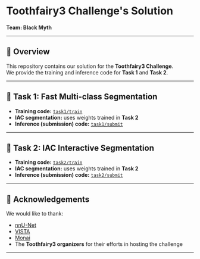 # Toothfairy3 Challenge's Solution  
**Team: Black Myth**

---

## 📌 Overview
This repository contains our solution for the **Toothfairy3 Challenge**.  
We provide the training and inference code for **Task 1** and **Task 2**.

---

## 🧩 Task 1: Fast Multi-class Segmentation
- **Training code:** [`task1/train`](task1/train)  
- **IAC segmentation:** uses weights trained in **Task 2**  
- **Inference (submission) code:** [`task1/submit`](task1/submit)  

---

## 🧩 Task 2: IAC Interactive Segmentation
- **Training code:** [`task2/train`](task2/train)  
- **IAC segmentation:** uses weights trained in **Task 2**  
- **Inference (submission) code:** [`task2/submit`](task2/submit)  

---

## 🙏 Acknowledgements
We would like to thank:  
- [nnU-Net](https://github.com/MIC-DKFZ/nnUNet)
- [VISTA](https://github.com/Project-MONAI/VISTA)
- [Monai](https://github.com/Project-MONAI/MONAI)
- The **Toothfairy3 organizers** for their efforts in hosting the challenge  

---
